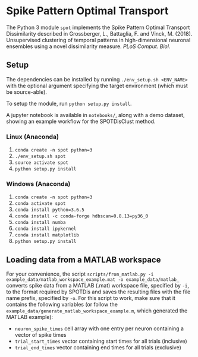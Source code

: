# Spike Pattern Optimal Transport

The Python 3 module `spot` implements the Spike Pattern Optimal Transport Dissimilarity described in Grossberger, L., Battaglia, F. and Vinck, M. (2018). Unsupervised clustering of temporal patterns in high-dimensional neuronal ensembles using a novel dissimilarity measure. *PLoS Comput. Biol.*


## Setup

The dependencies can be installed by running `./env_setup.sh <ENV_NAME>` with the optional argument specifying the target environment (which must be source-able).

To setup the module, run `python setup.py install`.

A jupyter notebook is available in `notebooks/`, along with a demo dataset, showing an example workflow for the SPOTDisClust method.

### Linux (Anaconda)
1) `conda create -n spot python=3`
1) `./env_setup.sh spot`
1) `source activate spot`
1) `python setup.py install`


### Windows (Anaconda)
1) `conda create -n spot python=3`
1) `conda activate spot`
1) `conda install python=3.6.5`
1) `conda install -c conda-forge hdbscan=0.8.13=py36_0`
1) `conda install numba`
1) `conda install ipykernel`
1) `conda install matplotlib`
1) `python setup.py install`


## Loading data from a MATLAB workspace

For your convenience, the script `scripts/from_matlab.py -i example_data/matlab_workspace_example.mat -o example_data/matlab_` converts spike data from a MATLAB (.mat) workspace file, specified by `-i`, to the format required by SPOTDis and saves the resulting files with the file name prefix, specified by `-o`.
For this script to work, make sure that it contains the following variables (or follow the `example_data/generate_matlab_workspace_example.m`, which generated the MATLAB example):
 - `neuron_spike_times` cell array with one entry per neuron containing a vector of spike times
 - `trial_start_times` vector containing start times for all trials (inclusive)
 - `trial_end_times` vector containing end times for all trials (exclusive)
